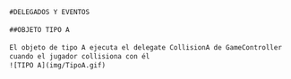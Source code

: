 	#DELEGADOS Y EVENTOS

	##OBJETO TIPO A

	El objeto de tipo A ejecuta el delegate CollisionA de GameController cuando el jugador collisiona con él
	![TIPO A](img/TipoA.gif)